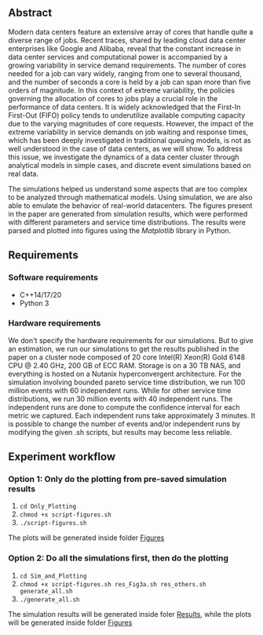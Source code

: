 ## Abstract
Modern data centers feature an extensive array of cores that handle quite a diverse range of jobs. Recent traces, shared by leading cloud data center enterprises like Google and Alibaba, reveal that the constant increase in data center services and computational power is accompanied by a growing variability in service demand requirements. The number of cores needed for a job can vary widely, ranging from one to several thousand, and the number of seconds a core is held by a job can span more than five orders of magnitude. In this context of extreme variability, the policies governing the allocation of cores to jobs play a crucial role in the performance of data centers. It is widely acknowledged that the First-In First-Out (FIFO) policy tends to underutilize available computing capacity due to the varying magnitudes of core requests. However, the impact of the extreme variability in service demands on job waiting and response times, which has been deeply investigated in traditional queuing models, is not as well understood in the case of data centers, as we will show. To address this issue, we investigate the dynamics of a data center cluster through analytical models in simple cases, and discrete event simulations based on real data. 

The simulations helped us understand some aspects that are too complex to be analyzed through mathematical models. Using simulation, we are also able to emulate the behavior of real-world datacenters. The figures present in the paper are generated from simulation results, which were performed with different parameters and service time distributions. The results were parsed and plotted into figures using the _Matplotlib_ library in Python.

## Requirements
### Software requirements
- C++14/17/20
- Python 3

### Hardware requirements
We don't specify the hardware requirements for our simulations. But to give an estimation, we run our simulations to get the results published in the paper on a cluster node composed of 20 core Intel(R) Xeon(R) Gold 6148 CPU @ 2.40 GHz, 200 GB of ECC RAM. Storage is on a 30 TB NAS, and everything is hosted on a Nutanix hyperconvergent architecture. For the simulation involving bounded pareto service time distribution, we run 100 million events with 60 independent runs. While for other service time distributions, we run 30 million events with 40 independent runs. The independent runs are done to compute the confidence interval for each metric we captured. Each independent runs take approximately 3 minutes. It is possible to change the number of events and/or independent runs by modifying the given .sh scripts, but results may become less reliable.

## Experiment workflow

### Option 1: Only do the plotting from pre-saved simulation results
1. `cd Only_Plotting`
2. `chmod +x script-figures.sh`
3. `./script-figures.sh`

The plots will be generated inside folder [Figures](Only_Plotting/Figures/)

### Option 2: Do all the simulations first, then do the plotting
1. `cd Sim_and_Plotting`
2. `chmod +x script-figures.sh res_Fig3a.sh res_others.sh generate_all.sh`
3. `./generate_all.sh`

The simulation results will be generated inside foler [Results](Sim_and_Plotting/Results/), while the plots will be generated inside folder [Figures](Sim_and_Plotting/Figures/)
